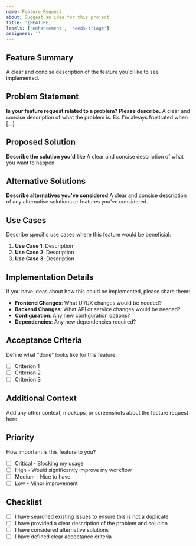 ```yaml
---
name: Feature Request
about: Suggest an idea for this project
title: '[FEATURE] '
labels: ['enhancement', 'needs-triage']
assignees: ''
---
```


## Feature Summary

A clear and concise description of the feature you'd like to see implemented.

## Problem Statement

**Is your feature request related to a problem? Please describe.**
A clear and concise description of what the problem is. Ex. I'm always frustrated when [...]

## Proposed Solution

**Describe the solution you'd like**
A clear and concise description of what you want to happen.

## Alternative Solutions

**Describe alternatives you've considered**
A clear and concise description of any alternative solutions or features you've considered.

## Use Cases

Describe specific use cases where this feature would be beneficial:

1. **Use Case 1**: Description
2. **Use Case 2**: Description
3. **Use Case 3**: Description

## Implementation Details

If you have ideas about how this could be implemented, please share them:

- **Frontend Changes**: What UI/UX changes would be needed?
- **Backend Changes**: What API or service changes would be needed?
- **Configuration**: Any new configuration options?
- **Dependencies**: Any new dependencies required?

## Acceptance Criteria

Define what "done" looks like for this feature:

- [ ] Criterion 1
- [ ] Criterion 2
- [ ] Criterion 3

## Additional Context

Add any other context, mockups, or screenshots about the feature request here.

## Priority

How important is this feature to you?

- [ ] Critical - Blocking my usage
- [ ] High - Would significantly improve my workflow
- [ ] Medium - Nice to have
- [ ] Low - Minor improvement

## Checklist

- [ ] I have searched existing issues to ensure this is not a duplicate
- [ ] I have provided a clear description of the problem and solution
- [ ] I have considered alternative solutions
- [ ] I have defined clear acceptance criteria
